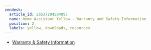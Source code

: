```yaml
---
zendesk:
  article_id: 26537204584093
  name: Home Assistant Yellow - Warranty and Safety Information
  position: 2
  labels: yellow, downloads, resources
---
```


- [Warranty & Safety Information](/static/docs/yellow/Yellow_v1-3_Warranty-Safety_v1-0.pdf)
